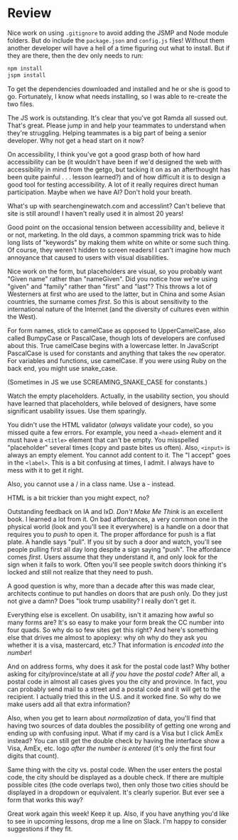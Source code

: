 # Review

Nice work on using `.gitignore` to avoid adding the JSMP and Node module folders. But do include the `package.json` and `config.js` files! Without them another developer will have a hell of a time figuring out what to install. But if they are there, then the dev only needs to run:

```sh
npm install
jspm install
```

To get the dependencies downloaded and installed and he or she is good to go. Fortunately, I know what needs installing, so I was able to re-create the two files.

The JS work is outstanding. It's clear that you've got Ramda all sussed out. That's great. Please jump in and help your teammates to understand when they're struggling. Helping teammates is a big part of being a senior developer. Why not get a head start on it now?

On accessibility, I think you've got a good grasp both of how hard accessibility can be (it wouldn't have been if we'd designed the web with accessibility in mind from the getgo, but tacking it on as an afterthought has been quite painful . . . lesson learned?) and of how difficult it is to design a good tool for testing accessibility. A lot of it really requires direct human participation. Maybe when we have AI? Don't hold your breath.

What's up with searchenginewatch.com and accesslint? Can't believe that site is still around! I haven't really used it in almost 20 years!

Good point on the occasional tension between accessibility and, believe it or not, marketing. In the old days, a common spamming trick was to hide long lists of "keywords" by making them white on white or some such thing. Of course, they weren't hidden to screen readers! I can't imagine how much annoyance that caused to users with visual disabilities.

Nice work on the form, but placeholders are visual, so you probably want "Given name" rather than "nameGiven". Did you notice how we're using "given" and "family" rather than "first" and "last"? This throws a lot of Westerners at first who are used to the latter, but in China and some Asian countries, the surname comes *first*. So this is about sensitivity to the international nature of the Internet (and the diversity of cultures even within the West).

For form names, stick to camelCase as opposed to UpperCamelCase, also called BumpyCase or PascalCase, though lots of developers are confused about this. True camelCase begins with a lowercase letter. In JavaScript PascalCase is used for constants and anything that takes the `new` operator. For variables and functions, use camelCase. If you were using Ruby on the back end, you might use snake_case.

(Sometimes in JS we use SCREAMING_SNAKE_CASE for constants.)

Watch the empty placeholders. Actually, in the usability section, you should have learned that placeholders, while beloved of designers, have some significant usability issues. Use them sparingly.

You didn't use the HTML validator (*always* validate your code), so you missed quite a few errors. For example, you need a `<head>` element and it must have a `<title>` element that can't be empty. You misspelled "placeholder" several times (copy and paste bites us often). Also, `<input>` is always an empty element. You cannot add content to it. The "I accept" goes in the `<label>`. This is a bit confusing at times, I admit. I always have to mess with it to get it right.

Also, you cannot use a / in a class name. Use a - instead.

HTML is a bit trickier than you might expect, no?

Outstanding feedback on IA and IxD. *Don't Make Me Think* is an excellent book. I learned a lot from it. On bad affordances, a very common one in the physical world (look and you'll see it everywhere) is a handle on a door that requires you to *push* to open it. The proper affordance for push is a flat plate. A handle says "pull". If you sit by such a door and watch, you'll see people pulling first all day long despite a sign saying "push". The affordance comes *first*. Users assume that they understand it, and only look for the sign when it fails to work. Often you'll see people switch doors thinking it's locked and still not realize that they need to push.

A good question is why, more than a decade after this was made clear, architects continue to put handles on doors that are push only. Do they just not give a damn? Does "look trump usability? I really don't get it.

Everything else is excellent. On usability, isn't it amazing how awful so many forms are? It's so easy to make your form break the CC number into four quads. So why do so few sites get this right? And here's something else that drives me almost to apoplexy: why oh why do they ask you whether it is a visa, mastercard, etc.? That information is *encoded into the number*!

And on address forms, why does it ask for the postal code last? Why bother asking for city/province/state at all *if you have the postal code*? After all, a postal code in almost all cases gives you the city and province. In fact, you can probably send mail to a street and a postal code and it will get to the recipient. I actually tried this in the U.S. and it worked fine.  So why do we make users add all that extra information?

Also, when you get to learn about *normalization* of data, you'll find that having two sources of data doubles the possibility of getting one wrong and ending up with confusing input. What if my card is a Visa but I click AmEx instead? You can still get the double check by having the interface show a Visa, AmEx, etc. logo *after the number is entered* (it's only the first four digits that count).

Same thing with the city vs. postal code. When the user enters the postal code, the city should be displayed as a double check. If there are multiple possible cites (the code overlaps two), then only those two cities should be displayed in a dropdown or equivalent. It's clearly superior. But ever see a form that works this way?

Great work again this week! Keep it up. Also, if you have anything you'd like to see in upcoming lessons, drop me a line on Slack. I'm happy to consider suggestions if they fit.
